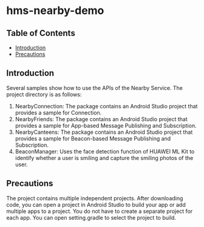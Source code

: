 # hms-nearby-demo
## Table of Contents
 * [Introduction](#introduction)
 * [Precautions](#precautions)
## Introduction
 Several samples show how to use the APIs of the Nearby Service. The project directory is as follows:
1. NearbyConnection: The package contains an Android Studio project that provides a sample for Connection.
2. NearbyFriends: The package contains an Android Studio project that provides a sample for App-based Message Publishing and Subscription.
3. NearbyCanteens: The package contains an Android Studio project that provides a sample for Beacon-based Message Publishing and Subscription.
4. BeaconManager: Uses the face detection function of HUAWEI ML Kit to identify whether a user is smiling and capture the smiling photos of the user.
## Precautions
The project contains multiple independent projects. After downloading code, you can open a project in Android Studio to build your app or add multiple apps to a project. You do not have to create a separate project for each app. You can open setting.gradle to select the project to build.
